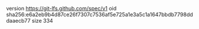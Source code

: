 version https://git-lfs.github.com/spec/v1
oid sha256:e6a2eb9b4d87ce26f7307c7536af5e725a1e3a5c1a1647bbdb7798dddaaecb77
size 334
